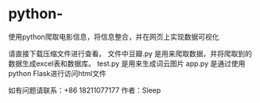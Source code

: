 # python-
使用python爬取电影信息，将信息整合，并在网页上实现数据可视化

请直接下载压缩文件进行查看。
文件中豆瓣.py 是用来爬取数据，并将爬取到的数据生成excel表和数据库。
test.py 是用来生成词云图片
app.py 是通过使用python Flask进行访问html文件

如有问题请联系：+86 18211077177
作者：Sleep
